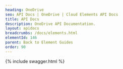 ```yaml
---
heading: OneDrive
seo: API Docs | OneDrive | Cloud Elements API Docs
title: API Docs
description: OneDrive API Documentation.
layout: apidocs
breadcrumbs: /docs/elements.html
elementId: 146
parent: Back to Element Guides
order: 90
---
```


{% include swagger.html %}
